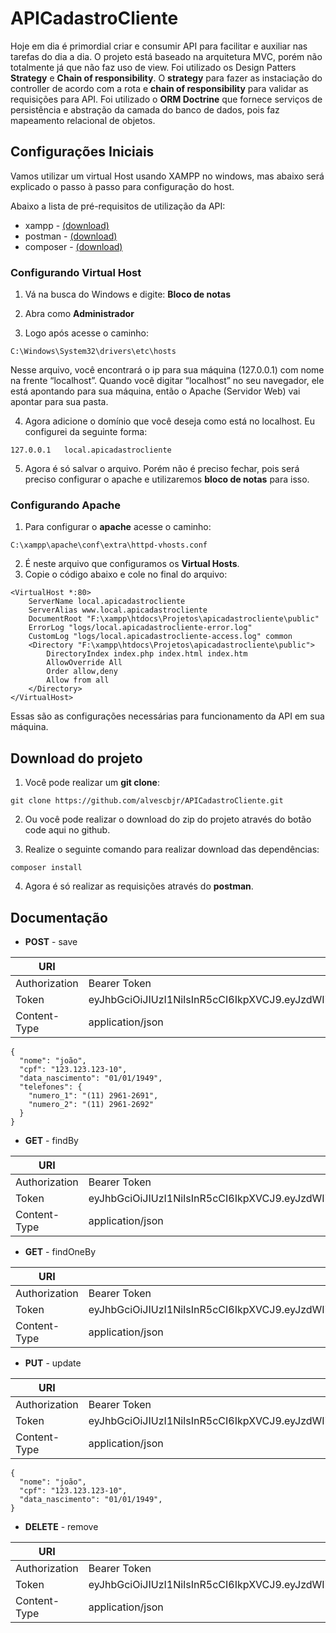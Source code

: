 # APICadastroCliente

Hoje em dia é primordial criar e consumir API para facilitar e auxiliar nas tarefas do dia a dia. O projeto está baseado na arquitetura MVC, porém não totalmente já que não faz uso de view. Foi utilizado os Design Patters **Strategy** e **Chain of responsibility**. O **strategy** para fazer as instaciação do controller de acordo com a rota e **chain of responsibility** para validar as requisições para API. Foi utilizado o **ORM Doctrine** que fornece serviços de persistência e abstração da camada do banco de dados, pois faz mapeamento relacional de objetos. 


## Configurações Iniciais

Vamos utilizar um virtual Host usando XAMPP no windows, mas abaixo será explicado o passo à passo para configuração do host.


Abaixo a lista de pré-requisitos de utilização da API:

- xampp - [(download)](https://www.apachefriends.org/download.html)
- postman - [(download)](https://www.postman.com/downloads/)
- composer - [(download)](https://getcomposer.org/download/)

### Configurando Virtual Host

1. Vá na busca do Windows e digite: **Bloco de notas**

2. Abra como **Administrador**

3. Logo após acesse o caminho: 
``` 
C:\Windows\System32\drivers\etc\hosts
`````
Nesse arquivo, você encontrará o ip para sua máquina (127.0.0.1) com nome na frente “localhost”. Quando você digitar “localhost” no seu navegador, ele está apontando para sua máquina, então o Apache (Servidor Web) vai apontar para sua pasta.

4. Agora adicione o domínio que você deseja como está no localhost. Eu configurei da seguinte forma:
```
127.0.0.1	local.apicadastrocliente
````
5. Agora é só salvar o arquivo. Porém não é preciso fechar, pois será preciso configurar o apache e utilizaremos **bloco de notas**  para isso.


### Configurando Apache

1. Para configurar o **apache** acesse o caminho:
````
C:\xampp\apache\conf\extra\httpd-vhosts.conf
````
2. É neste arquivo que configuramos os **Virtual Hosts**.
3. Copie o código abaixo e cole no final do arquivo:
````
<VirtualHost *:80>
    ServerName local.apicadastrocliente
    ServerAlias www.local.apicadastrocliente
    DocumentRoot "F:\xampp\htdocs\Projetos\apicadastrocliente\public"
    ErrorLog "logs/local.apicadastrocliente-error.log"
    CustomLog "logs/local.apicadastrocliente-access.log" common
    <Directory "F:\xampp\htdocs\Projetos\apicadastrocliente\public">
        DirectoryIndex index.php index.html index.htm
        AllowOverride All
        Order allow,deny
        Allow from all
    </Directory>
</VirtualHost> 
````
Essas são as configurações necessárias para funcionamento da API em sua máquina.

## Download do projeto

1. Você pode realizar um **git clone**:
````
git clone https://github.com/alvescbjr/APICadastroCliente.git
````
2. Ou você pode realizar o download do zip do projeto através do botão code aqui no github.

3. Realize o seguinte comando para realizar download das dependências:
````
composer install
````

4. Agora é só realizar as requisições através do **postman**.

## Documentação

- **POST** - save

| URI | http://local.apicadastrocliente/api/clientes |
| ------ | ------ |
| Authorization | Bearer Token |
|Token |eyJhbGciOiJIUzI1NiIsInR5cCI6IkpXVCJ9.eyJzdWIiOiIxMjM0NTY3ODkwIiwibmFtZSI6IkpvaG4gRG9lIiwiaWF0IjoxNTE2MjM5MDIyfQ.CNvBJJ6ebLtFr9xB3mr1iCiiRZBXvpemJRLKTcQvgJ8|
| Content-Type | application/json |

```
{
  "nome": "joão",
  "cpf": "123.123.123-10",
  "data_nascimento": "01/01/1949",
  "telefones": {
    "numero_1": "(11) 2961-2691",
    "numero_2": "(11) 2961-2692"
  }
}
````

- **GET** - findBy

| URI | http://local.apicadastrocliente/api/clientes/1/list |
| ------ | ------ |
| Authorization | Bearer Token |
|Token |eyJhbGciOiJIUzI1NiIsInR5cCI6IkpXVCJ9.eyJzdWIiOiIxMjM0NTY3ODkwIiwibmFtZSI6IkpvaG4gRG9lIiwiaWF0IjoxNTE2MjM5MDIyfQ.CNvBJJ6ebLtFr9xB3mr1iCiiRZBXvpemJRLKTcQvgJ8|
| Content-Type | application/json |

- **GET** - findOneBy

| URI | http://local.apicadastrocliente/api/clientes/1 |
| ------ | ------ |
| Authorization | Bearer Token |
|Token |eyJhbGciOiJIUzI1NiIsInR5cCI6IkpXVCJ9.eyJzdWIiOiIxMjM0NTY3ODkwIiwibmFtZSI6IkpvaG4gRG9lIiwiaWF0IjoxNTE2MjM5MDIyfQ.CNvBJJ6ebLtFr9xB3mr1iCiiRZBXvpemJRLKTcQvgJ8|
| Content-Type | application/json |

- **PUT** - update

| URI | http://local.apicadastrocliente/api/clientes/1 |
| ------ | ------ |
| Authorization | Bearer Token |
|Token |eyJhbGciOiJIUzI1NiIsInR5cCI6IkpXVCJ9.eyJzdWIiOiIxMjM0NTY3ODkwIiwibmFtZSI6IkpvaG4gRG9lIiwiaWF0IjoxNTE2MjM5MDIyfQ.CNvBJJ6ebLtFr9xB3mr1iCiiRZBXvpemJRLKTcQvgJ8|
| Content-Type | application/json |

```
{
  "nome": "joão",
  "cpf": "123.123.123-10",
  "data_nascimento": "01/01/1949",
}
````

- **DELETE** - remove

| URI | http://local.apicadastrocliente/api/clientes/1 |
| ------ | ------ |
| Authorization | Bearer Token |
|Token |eyJhbGciOiJIUzI1NiIsInR5cCI6IkpXVCJ9.eyJzdWIiOiIxMjM0NTY3ODkwIiwibmFtZSI6IkpvaG4gRG9lIiwiaWF0IjoxNTE2MjM5MDIyfQ.CNvBJJ6ebLtFr9xB3mr1iCiiRZBXvpemJRLKTcQvgJ8|
| Content-Type | application/json |
